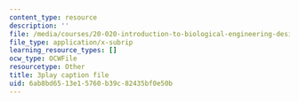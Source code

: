 ```yaml
---
content_type: resource
description: ''
file: /media/courses/20-020-introduction-to-biological-engineering-design-spring-2009/6ab8bd6513e15760b39c82435bf0e50b_1N6Wvz-6FNI.vtt
file_type: application/x-subrip
learning_resource_types: []
ocw_type: OCWFile
resourcetype: Other
title: 3play caption file
uid: 6ab8bd65-13e1-5760-b39c-82435bf0e50b
---
```

